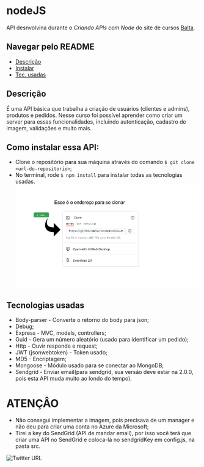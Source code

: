# nodeJS
API desnvolvina durante o _Criando APIs com Node_ do site de cursos [Balta](https://balta.io/).

## Navegar pelo README
* [Descrição](https://github.com/GustavoGomesDias/APIs-node#descri%C3%A7%C3%A3o)
* [Instalar](https://github.com/GustavoGomesDias/APIs-node#como-instalar-essa-api)
* [Tec. usadas](https://github.com/GustavoGomesDias/APIs-node#tecnologias-usadas)
## Descrição

É uma API básica que trabalha a criação de usuários (clientes e admins), produtos e pedidos. Nesse curso foi possível aprender como criar um server para essas funcionalidades, incluindo autenticação, cadastro de imagem, validações e muito mais.

## Como instalar essa API:

* Clone o repositório para sua máquina através do comando `$ git clone <url-do-repositorio>`;
* No terminal, rode `$ npm install` para instalar todas as tecnologias usadas.
![git-clone](https://github.com/GustavoGomesDias/APIs-node/blob/main/git-clone.png)
## Tecnologias usadas

* Body-parser - Converte o retorno do body para json;
* Debug;
* Express - MVC, models, controllers;
* Guid - Gera um número aleatório (usado para identificar um pedido);
* Http - Ouvir responde e request;
* JWT (jsonwebtoken) - Token usado;
* MD5 - Encriptagem;
* Mongoose - Módulo usado para se conectar ao MongoDB;
* Sendgrid - Enviar email(para sendgrid, sua versão deve estar na 2.0.0, pois esta API muda muito ao londo do tempo).

# ATENÇÂO
* Não consegui implementar a imagem, pois precisava de um manager e não deu para criar uma conta no Azure da Microsoft;
* Tirei a key do SendGrid (API de mandar email), por isso você terá que criar uma API no SendGrid e coloca-lá no sendgridKey em config.js, na pasta src.

![Twitter URL](https://img.shields.io/twitter/url?style=social&url=https%3A%2F%2Ftwitter.com%2FDi3Gustavo)
